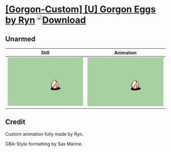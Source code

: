 # [\[Gorgon-Custom\] \[U\] Gorgon Eggs by Ryn](./) [![Download](https://img.shields.io/badge/Download--red?style=social&logo=github)](https://minhaskamal.github.io/DownGit/#/home?url=https://github.com/Klokinator/FE-Repo/tree/main/Battle%20Animations%2FMonsters%20-%20Basic%20Types%2F%5BGorgon-Custom%5D%20%5BU%5D%20Gorgon%20Eggs%20by%20Ryn%2F8.%20Unarmed%20(Medium))

## Unarmed

| Still | Animation |
| :---: | :-------: |
| ![Unarmed still](./Unarmed_000.png) | ![Unarmed](./Unarmed.gif) |

## Credit

Custom animation fully made by Ryn.

GBA-Style formatting by Sax Marine.
